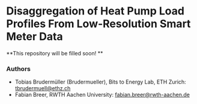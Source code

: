 # Disaggregation of Heat Pump Load Profiles From Low-Resolution Smart Meter Data

**This repository will be filled soon! **

### Authors
- Tobias Brudermüller (Brudermueller), Bits to Energy Lab, ETH Zurich: tbrudermuell@ethz.ch
- Fabian Breer, RWTH Aachen University: fabian.breer@rwth-aachen.de



